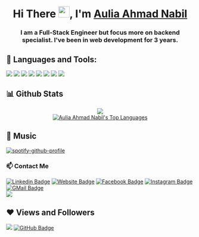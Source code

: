 <h1 align="center">Hi There <img src="https://raw.githubusercontent.com/iampavangandhi/iampavangandhi/master/gifs/Hi.gif" width="30px">, I'm <a href="https://github.com/BrondoL">Aulia Ahmad Nabil</a></h1>

<h3 align="center">I am a Full-Stack Engineer but focus more on backend specialist. I've been in web development for 3 years.</h3>

## 🚀 Languages and Tools:
<p align="left"> 
    <img src="https://img.icons8.com/color/48/000000/javascript.png"/>
    <img src="https://img.icons8.com/office/50/000000/react.png"/>
    <img src="https://img.icons8.com/color/48/000000/vue-js.png"/>
    <img src="https://img.icons8.com/color/48/000000/c-plus-plus-logo.png"/>
    <img src="https://img.icons8.com/color/48/000000/python--v1.png"/>
  <img src="https://img.icons8.com/color/48/000000/php.png"/>
  <img src="https://img.icons8.com/fluency/48/000000/go.png"/>
  <img src="https://img.icons8.com/color/48/000000/flutter.png"/>
</p>

## 📊 Github Stats
<p align="center">
  <img src="https://github-readme-stats.vercel.app/api?username=BrondoL&count_private=true&show_icons=true&theme=vision-friendly-dark&hide_border=true&title_color=58a6ff" />
  <br />
  <a href="https://github.com/BrondoL"><img alt="Aulia Ahmad Nabil's Top Languages" src="https://github-readme-stats.vercel.app/api/top-langs/?username=BrondoL&langs_count=8&count_private=true&layout=compact&theme=vision-friendly-dark&hide_border=true&title_color=58a6ff" /></a>
 </p>

## 🎵 Music
[![spotify-github-profile](https://spotify-github-profile.vercel.app/api/view?uid=pc7vio8jwsp40r5nqmhj2dxtt&cover_image=true&theme=default)](https://spotify-github-profile.vercel.app/api/view?uid=pc7vio8jwsp40r5nqmhj2dxtt&redirect=true)

### 📫 Contact Me
[![Linkedin Badge](https://img.shields.io/badge/-LinkedIn-0e76a8?style=flat-square&logo=Linkedin&logoColor=white)](https://www.linkedin.com/in/auliaahmadnabil/)
[![Website Badge](https://img.shields.io/badge/Website-3b5998?style=flat-square&logo=google-chrome&logoColor=white)](https://brondol.github.io/)
[![Facebook Badge](https://img.shields.io/badge/-Facebook-00acee?style=flat-square&logo=Facebook&logoColor=white)](https://www.facebook.com/auliaahmad.nabil)
[![Instagram Badge](https://img.shields.io/badge/-Instagram-e4405f?style=flat-square&logo=Instagram&logoColor=white)](https://instagram.com/auliaahmadnabil/)
[![GMail Badge](https://img.shields.io/badge/-Gmail-D1483E?style=flat-square&logo=Gmail&logoColor=white)](mailto:nabilunited2@gmail.com)
<br>
<a href="https://www.codewars.com/users/BrondoL/"><img src="https://www.codewars.com/users/BrondoL/badges/large"/></a>

## ❤ Views and Followers
<img src="https://komarev.com/ghpvc/?username=BrondoL">
<a href="https://github.com/BrondoL?tab=followers"><img src="https://img.shields.io/github/followers/BrondoL?label=Followers&style=social" alt="GitHub Badge"></a>
